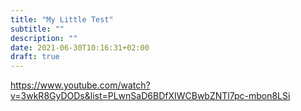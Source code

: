 ```yaml
---
title: "My Little Test"
subtitle: ""
description: ""
date: 2021-06-30T10:16:31+02:00
draft: true
---
```



https://www.youtube.com/watch?v=3wkR8GyDODs&list=PLwnSaD6BDfXIWCBwbZNTl7pc-mbon8LSi


